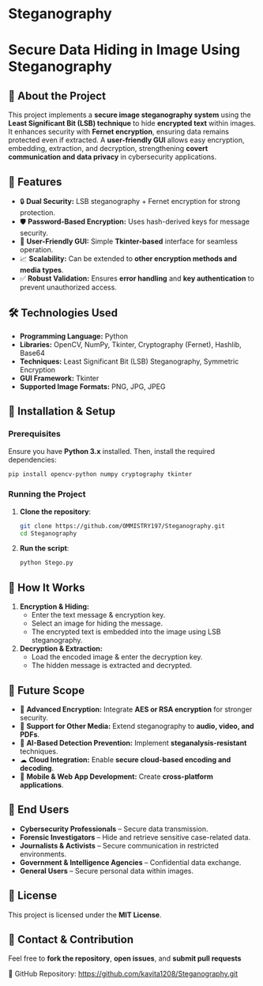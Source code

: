 # Steganography
# Secure Data Hiding in Image Using Steganography

## 📌 About the Project
This project implements a **secure image steganography system** using the **Least Significant Bit (LSB) technique** to hide **encrypted text** within images. It enhances security with **Fernet encryption**, ensuring data remains protected even if extracted. A **user-friendly GUI** allows easy encryption, embedding, extraction, and decryption, strengthening **covert communication and data privacy** in cybersecurity applications.

## 🚀 Features
- 🔒 **Dual Security:** LSB steganography + Fernet encryption for strong protection.  
- 🛡 **Password-Based Encryption:** Uses hash-derived keys for message security.  
- 🎨 **User-Friendly GUI:** Simple **Tkinter-based** interface for seamless operation.  
- 📈 **Scalability:** Can be extended to **other encryption methods and media types**.  
- ✅ **Robust Validation:** Ensures **error handling** and **key authentication** to prevent unauthorized access.  

## 🛠 Technologies Used
- **Programming Language:** Python
- **Libraries:** OpenCV, NumPy, Tkinter, Cryptography (Fernet), Hashlib, Base64
- **Techniques:** Least Significant Bit (LSB) Steganography, Symmetric Encryption
- **GUI Framework:** Tkinter
- **Supported Image Formats:** PNG, JPG, JPEG

## 🔧 Installation & Setup
### Prerequisites
Ensure you have **Python 3.x** installed. Then, install the required dependencies:
```bash
pip install opencv-python numpy cryptography tkinter
```

### Running the Project
1. **Clone the repository**:
   ```bash
   git clone https://github.com/OMMISTRY197/Steganography.git
   cd Steganography
   ```
2. **Run the script**:
   ```bash
   python Stego.py
   ```

## 🎯 How It Works
1. **Encryption & Hiding:**
   - Enter the text message & encryption key.
   - Select an image for hiding the message.
   - The encrypted text is embedded into the image using LSB steganography.
2. **Decryption & Extraction:**
   - Load the encoded image & enter the decryption key.
   - The hidden message is extracted and decrypted.

## 📌 Future Scope
- 🔐 **Advanced Encryption:** Integrate **AES or RSA encryption** for stronger security.
- 🎵 **Support for Other Media:** Extend steganography to **audio, video, and PDFs**.
- 🧠 **AI-Based Detection Prevention:** Implement **steganalysis-resistant** techniques.
- ☁ **Cloud Integration:** Enable **secure cloud-based encoding and decoding**.
- 📱 **Mobile & Web App Development:** Create **cross-platform applications**.

## 👥 End Users
- **Cybersecurity Professionals** – Secure data transmission.
- **Forensic Investigators** – Hide and retrieve sensitive case-related data.
- **Journalists & Activists** – Secure communication in restricted environments.
- **Government & Intelligence Agencies** – Confidential data exchange.
- **General Users** – Secure personal data within images.

## 📜 License
This project is licensed under the **MIT License**.

## 📩 Contact & Contribution
Feel free to **fork the repository**, **open issues**, and **submit pull requests**

🔗 GitHub Repository: https://github.com/kavita1208/Steganography.git

